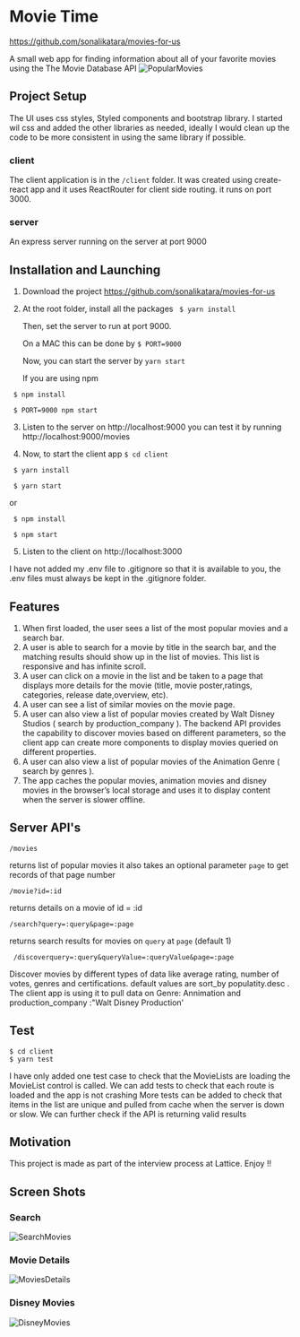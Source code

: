 
# Movie Time
https://github.com/sonalikatara/movies-for-us

A small web app for finding information about all of your favorite movies using the The Movie Database API
![PopularMovies](./client/gitImages/popularMovies.png)

## Project Setup

The UI uses css styles, Styled components and bootstrap library. I started wil css and added the other libraries as needed, ideally I would clean up the code to be more consistent in using the same library if possible.
### client
The client application is in the ` /client ` folder. 
It was created using create-react app and it uses ReactRouter for client side routing. it runs on port 3000.
### server
An express server running on the server at port 9000


## Installation and Launching 

1. Download the project https://github.com/sonalikatara/movies-for-us

2. At the root folder, install all the packages
  `  $ yarn install  `
  
   Then, set the server to run at port 9000.

   On a MAC this can be done by 
  ` $ PORT=9000 `

   Now, you can start the server by 
  `yarn start `
  
   If you are using npm 
  ```
   $ npm install
  
   $ PORT=9000 npm start
  ```

3. Listen to the server on http://localhost:9000
  you can test it by running  http://localhost:9000/movies

4. Now, to start the client app
  ` $ cd client `

  ```
   $ yarn install
   
   $ yarn start   
  ```  
   or
  ``` 
   $ npm install
   
   $ npm start
 ``` 
 
 5. Listen to the client on http://localhost:3000

I have not added my .env file to .gitignore so that it is available to you, the .env files must always be kept in the .gitignore folder.

## Features
1. When first loaded, the user sees a list of the most popular movies and a search bar.
2. A user is able to search for a movie by title in the search bar, and the matching results should show up in the list of movies. This list is responsive and has infinite scroll.
3. A user can click on a movie in the list and be taken to a page that displays more details for the movie (title, movie poster,ratings, categories, release date,overview, etc).
4. A user can see a list of similar movies on the movie page.
5. A user can also view a list of popular movies created by Walt Disney Studios ( search by production_company ). The backend API provides the capability to discover movies based on different parameters, so the client app can create more components to display movies queried on different properties.
6. A user can also view a list of popular movies of the Animation Genre ( search by genres ).
7. The app caches the popular movies, animation movies and disney movies in the browser’s local storage and uses it to display content when the server is slower offline.
 
## Server API's

` /movies  `          

returns list of popular movies it also takes an optional parameter `page` to get records of that page number

` /movie?id=:id   `  

returns details on a movie of id = :id

 ` /search?query=:query&page=:page  `     

returns search results for movies on `query` at `page` (default 1) 

 ` /discoverquery=:query&queryValue=:queryValue&page=:page`

Discover movies by different types of data like average rating, number of votes, genres and certifications. default values are sort_by populatity.desc . The client app is using it to pull data on Genre: Annimation and production_company :"Walt Disney Production' 

## Test
```
$ cd client
$ yarn test
```
I have only added one test case to check that the MovieLists are loading the MovieList control is called.
We can add tests to check that each route is loaded and the app is not crashing
More tests can be added to check that items in the list are unique and pulled from cache when the server is down or slow.
We can further check if the API is returning valid results


## Motivation
This project is made as part of the interview process at Lattice. 
Enjoy !!
 
 ## Screen Shots
 ### Search
![SearchMovies](./client/gitImages/searchMovies.png)
### Movie Details
![MoviesDetails](./client/gitImages/movieDetails.png)
### Disney Movies
![DisneyMovies](./client/gitImages/disneyMovies.png)
